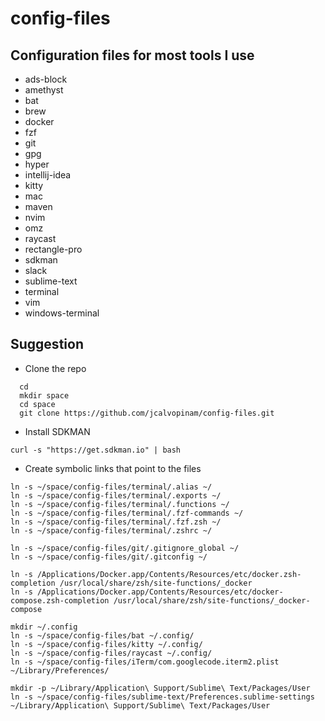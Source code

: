 # config-files

## Configuration files for most tools I use

* ads-block
* amethyst
* bat
* brew
* docker
* fzf
* git
* gpg
* hyper
* intellij-idea
* kitty
* mac
* maven
* nvim 
* omz
* raycast
* rectangle-pro
* sdkman
* slack
* sublime-text
* terminal
* vim
* windows-terminal


## Suggestion

* Clone the repo
```shell
  cd
  mkdir space
  cd space
  git clone https://github.com/jcalvopinam/config-files.git
```

* Install SDKMAN
```shell
curl -s "https://get.sdkman.io" | bash
```

* Create symbolic links that point to the files

```shell
ln -s ~/space/config-files/terminal/.alias ~/
ln -s ~/space/config-files/terminal/.exports ~/
ln -s ~/space/config-files/terminal/.functions ~/
ln -s ~/space/config-files/terminal/.fzf-commands ~/
ln -s ~/space/config-files/terminal/.fzf.zsh ~/
ln -s ~/space/config-files/terminal/.zshrc ~/

ln -s ~/space/config-files/git/.gitignore_global ~/
ln -s ~/space/config-files/git/.gitconfig ~/

ln -s /Applications/Docker.app/Contents/Resources/etc/docker.zsh-completion /usr/local/share/zsh/site-functions/_docker
ln -s /Applications/Docker.app/Contents/Resources/etc/docker-compose.zsh-completion /usr/local/share/zsh/site-functions/_docker-compose

mkdir ~/.config
ln -s ~/space/config-files/bat ~/.config/
ln -s ~/space/config-files/kitty ~/.config/
ln -s ~/space/config-files/raycast ~/.config/
ln -s ~/space/config-files/iTerm/com.googlecode.iterm2.plist ~/Library/Preferences/

mkdir -p ~/Library/Application\ Support/Sublime\ Text/Packages/User
ln -s ~/space/config-files/sublime-text/Preferences.sublime-settings ~/Library/Application\ Support/Sublime\ Text/Packages/User
```

